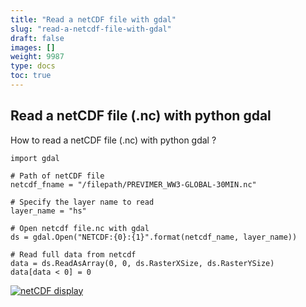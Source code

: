 ```yaml
---
title: "Read a netCDF file with gdal"
slug: "read-a-netcdf-file-with-gdal"
draft: false
images: []
weight: 9987
type: docs
toc: true
---
```


## Read a netCDF file (.nc) with python gdal
How to read a netCDF file (.nc) with python gdal ?

<!-- language: python -->
    import gdal

    # Path of netCDF file
    netcdf_fname = "/filepath/PREVIMER_WW3-GLOBAL-30MIN.nc"

    # Specify the layer name to read
    layer_name = "hs"

    # Open netcdf file.nc with gdal
    ds = gdal.Open("NETCDF:{0}:{1}".format(netcdf_name, layer_name))

    # Read full data from netcdf
    data = ds.ReadAsArray(0, 0, ds.RasterXSize, ds.RasterYSize)
    data[data < 0] = 0

[![netCDF display][1]][1]


  [1]: https://i.stack.imgur.com/zlrAS.png


